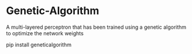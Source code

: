 # Genetic-Algorithm
A multi-layered perceptron that has been trained using a genetic algorithm to optimize the network weights 

pip install geneticalgorithm
